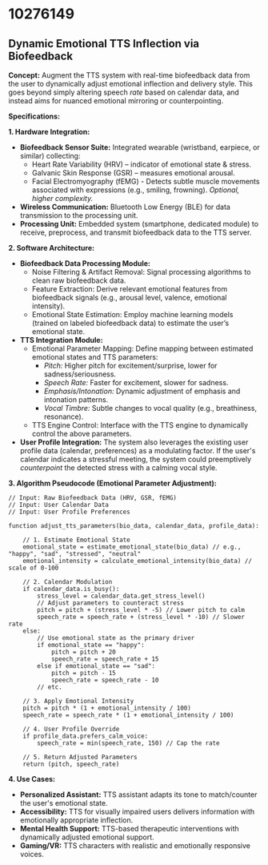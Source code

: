 # 10276149

## Dynamic Emotional TTS Inflection via Biofeedback

**Concept:** Augment the TTS system with real-time biofeedback data from the user to dynamically adjust emotional inflection and delivery style. This goes beyond simply altering speech *rate* based on calendar data, and instead aims for nuanced emotional mirroring or counterpointing.

**Specifications:**

**1. Hardware Integration:**

*   **Biofeedback Sensor Suite:** Integrated wearable (wristband, earpiece, or similar) collecting:
    *   Heart Rate Variability (HRV) – indicator of emotional state & stress.
    *   Galvanic Skin Response (GSR) – measures emotional arousal.
    *   Facial Electromyography (fEMG) - Detects subtle muscle movements associated with expressions (e.g., smiling, frowning). *Optional, higher complexity.*
*   **Wireless Communication:** Bluetooth Low Energy (BLE) for data transmission to the processing unit.
*   **Processing Unit:** Embedded system (smartphone, dedicated module) to receive, preprocess, and transmit biofeedback data to the TTS server.

**2. Software Architecture:**

*   **Biofeedback Data Processing Module:**
    *   Noise Filtering & Artifact Removal: Signal processing algorithms to clean raw biofeedback data.
    *   Feature Extraction: Derive relevant emotional features from biofeedback signals (e.g., arousal level, valence, emotional intensity).
    *   Emotional State Estimation: Employ machine learning models (trained on labeled biofeedback data) to estimate the user’s emotional state.
*   **TTS Integration Module:**
    *   Emotional Parameter Mapping: Define mapping between estimated emotional states and TTS parameters:
        *   *Pitch:* Higher pitch for excitement/surprise, lower for sadness/seriousness.
        *   *Speech Rate:* Faster for excitement, slower for sadness.
        *   *Emphasis/Intonation:* Dynamic adjustment of emphasis and intonation patterns.
        *   *Vocal Timbre:* Subtle changes to vocal quality (e.g., breathiness, resonance).
    *   TTS Engine Control: Interface with the TTS engine to dynamically control the above parameters.
*   **User Profile Integration:** The system also leverages the existing user profile data (calendar, preferences) as a modulating factor. If the user's calendar indicates a stressful meeting, the system could preemptively *counterpoint* the detected stress with a calming vocal style.

**3. Algorithm Pseudocode (Emotional Parameter Adjustment):**

```
// Input: Raw Biofeedback Data (HRV, GSR, fEMG)
// Input: User Calendar Data
// Input: User Profile Preferences

function adjust_tts_parameters(bio_data, calendar_data, profile_data):

    // 1. Estimate Emotional State
    emotional_state = estimate_emotional_state(bio_data) // e.g., "happy", "sad", "stressed", "neutral"
    emotional_intensity = calculate_emotional_intensity(bio_data) // scale of 0-100

    // 2. Calendar Modulation
    if calendar_data.is_busy():
        stress_level = calendar_data.get_stress_level()
        // Adjust parameters to counteract stress
        pitch = pitch + (stress_level * -5) // Lower pitch to calm
        speech_rate = speech_rate + (stress_level * -10) // Slower rate
    else:
        // Use emotional state as the primary driver
        if emotional_state == "happy":
            pitch = pitch + 20
            speech_rate = speech_rate + 15
        else if emotional_state == "sad":
            pitch = pitch - 15
            speech_rate = speech_rate - 10
        // etc.

    // 3. Apply Emotional Intensity
    pitch = pitch * (1 + emotional_intensity / 100)
    speech_rate = speech_rate * (1 + emotional_intensity / 100)

    // 4. User Profile Override
    if profile_data.prefers_calm_voice:
        speech_rate = min(speech_rate, 150) // Cap the rate

    // 5. Return Adjusted Parameters
    return (pitch, speech_rate)
```

**4. Use Cases:**

*   **Personalized Assistant:** TTS assistant adapts its tone to match/counter the user's emotional state.
*   **Accessibility:** TTS for visually impaired users delivers information with emotionally appropriate inflection.
*   **Mental Health Support:** TTS-based therapeutic interventions with dynamically adjusted emotional support.
*   **Gaming/VR:** TTS characters with realistic and emotionally responsive voices.